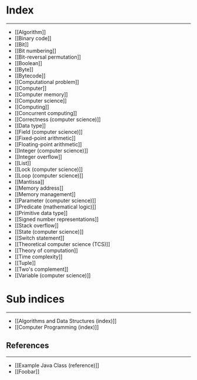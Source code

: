 # Index
---
- [[Algorithm]]
- [[Binary code]]
- [[Bit]]
- [[Bit numbering]]
- [[Bit-reversal permutation]]
- [[Boolean]]
- [[Byte]]
- [[Bytecode]]
- [[Computational problem]]
- [[Computer]]
- [[Computer memory]]
- [[Computer science]]
- [[Computing]]
- [[Concurrent computing]]
- [[Correctness (computer science)]]
- [[Data type]]
- [[Field (computer science)]]
- [[Fixed-point arithmetic]]
- [[Floating-point arithmetic]]
- [[Integer (computer science)]]
- [[Integer overflow]]
- [[List]]
- [[Lock (computer science)]]
- [[Loop (computer science)]]
- [[Mantissa]]
- [[Memory address]]
- [[Memory management]]
- [[Parameter (computer science)]]
- [[Predicate (mathematical logic)]]
- [[Primitive data type]]
- [[Signed number representations]]
- [[Stack overflow]]
- [[State (computer science)]]
- [[Switch statement]]
- [[Theoretical computer science (TCS)]]
- [[Theory of computation]]
- [[Time complexity]]
- [[Tuple]]
- [[Two's complement]]
- [[Variable (computer science)]]

# Sub indices
---
- [[Algorithms and Data Structures (index)]]
- [[Computer Programming (index)]]

## References
---
- [[Example Java Class (reference)]]
- [[Foobar]]